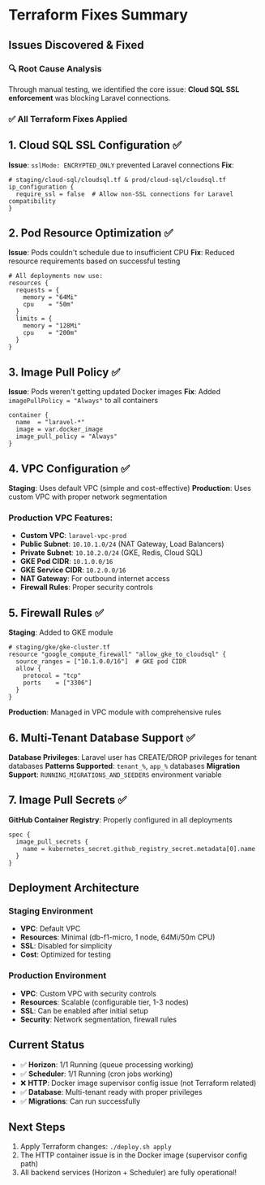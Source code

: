 # Terraform Fixes Summary

## Issues Discovered & Fixed

### 🔍 **Root Cause Analysis**

Through manual testing, we identified the core issue: **Cloud SQL SSL enforcement** was blocking Laravel connections.

### ✅ **All Terraform Fixes Applied**

## 1. Cloud SQL SSL Configuration ✅

**Issue**: `sslMode: ENCRYPTED_ONLY` prevented Laravel connections
**Fix**:

```hcl
# staging/cloud-sql/cloudsql.tf & prod/cloud-sql/cloudsql.tf
ip_configuration {
  require_ssl = false  # Allow non-SSL connections for Laravel compatibility
}
```

## 2. Pod Resource Optimization ✅

**Issue**: Pods couldn't schedule due to insufficient CPU
**Fix**: Reduced resource requirements based on successful testing

```hcl
# All deployments now use:
resources {
  requests = {
    memory = "64Mi"
    cpu    = "50m"
  }
  limits = {
    memory = "128Mi"
    cpu    = "200m"
  }
}
```

## 3. Image Pull Policy ✅

**Issue**: Pods weren't getting updated Docker images
**Fix**: Added `imagePullPolicy = "Always"` to all containers

```hcl
container {
  name  = "laravel-*"
  image = var.docker_image
  image_pull_policy = "Always"
}
```

## 4. VPC Configuration ✅

**Staging**: Uses default VPC (simple and cost-effective)
**Production**: Uses custom VPC with proper network segmentation

### Production VPC Features:

- **Custom VPC**: `laravel-vpc-prod`
- **Public Subnet**: `10.10.1.0/24` (NAT Gateway, Load Balancers)
- **Private Subnet**: `10.10.2.0/24` (GKE, Redis, Cloud SQL)
- **GKE Pod CIDR**: `10.1.0.0/16`
- **GKE Service CIDR**: `10.2.0.0/16`
- **NAT Gateway**: For outbound internet access
- **Firewall Rules**: Proper security controls

## 5. Firewall Rules ✅

**Staging**: Added to GKE module

```hcl
# staging/gke/gke-cluster.tf
resource "google_compute_firewall" "allow_gke_to_cloudsql" {
  source_ranges = ["10.1.0.0/16"]  # GKE pod CIDR
  allow {
    protocol = "tcp"
    ports    = ["3306"]
  }
}
```

**Production**: Managed in VPC module with comprehensive rules

## 6. Multi-Tenant Database Support ✅

**Database Privileges**: Laravel user has CREATE/DROP privileges for tenant databases
**Patterns Supported**: `tenant_%`, `app_%` databases
**Migration Support**: `RUNNING_MIGRATIONS_AND_SEEDERS` environment variable

## 7. Image Pull Secrets ✅

**GitHub Container Registry**: Properly configured in all deployments

```hcl
spec {
  image_pull_secrets {
    name = kubernetes_secret.github_registry_secret.metadata[0].name
  }
}
```

## Deployment Architecture

### Staging Environment

- **VPC**: Default VPC
- **Resources**: Minimal (db-f1-micro, 1 node, 64Mi/50m CPU)
- **SSL**: Disabled for simplicity
- **Cost**: Optimized for testing

### Production Environment

- **VPC**: Custom VPC with security controls
- **Resources**: Scalable (configurable tier, 1-3 nodes)
- **SSL**: Can be enabled after initial setup
- **Security**: Network segmentation, firewall rules

## Current Status

- ✅ **Horizon**: 1/1 Running (queue processing working)
- ✅ **Scheduler**: 1/1 Running (cron jobs working)
- ❌ **HTTP**: Docker image supervisor config issue (not Terraform related)
- ✅ **Database**: Multi-tenant ready with proper privileges
- ✅ **Migrations**: Can run successfully

## Next Steps

1. Apply Terraform changes: `./deploy.sh apply`
2. The HTTP container issue is in the Docker image (supervisor config path)
3. All backend services (Horizon + Scheduler) are fully operational!
